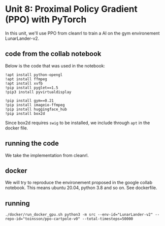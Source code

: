 # Unit 8: Proximal Policy Gradient (PPO) with PyTorch

In this unit, we'll use PPO from cleanrl to train a AI on the gym environement
LunarLander-v2.

## code from the collab notebook

Below is the code that was used in the notebook:

```
!apt install python-opengl
!apt install ffmpeg
!apt install xvfb
!pip install pyglet==1.5
!pip3 install pyvirtualdisplay
```

```
!pip install gym==0.21
!pip install imageio-ffmpeg
!pip install huggingface_hub
!pip install box2d
```

Since box2d requires `swig` to be installed, we include through `apt` in the docker file.

## running the code

We take the implementation from cleanrl.


## docker

We will try to reproduce the environement proposed in the google collab notebook.
This means ubuntu 20.04, python 3.8 and so on. See dockerfile.

## running

```
./docker/run_docker_gpu.sh python3 -m src --env-id="LunarLander-v2" --repo-id="toinsson/ppo-cartpole-v0" --total-timesteps=50000
```